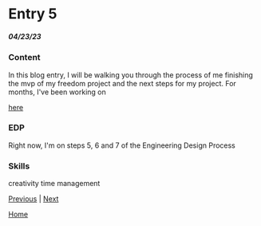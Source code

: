 # Entry 5
##### 04/23/23

### Content

In this blog entry, I will be walking you through the process of me finishing the mvp of my freedom project and the next steps for my project. For months, I've been working on

[here](https://github.com/anthonyc2394/freedom-project-mvp/blob/main/script.js)

### EDP

Right now, I'm on steps 5, 6 and 7 of the Engineering Design Process

### Skills

creativity
time management

[Previous](entry04.md) | [Next](entry06.md)

[Home](../README.md)